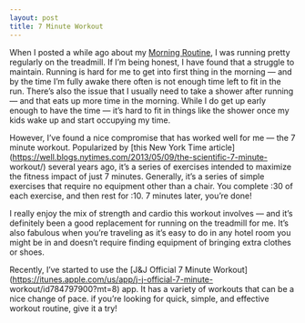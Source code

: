 ```yaml
---
layout: post
title: 7 Minute Workout
---
```


When I posted a while ago about my [Morning
Routine](https://jeffkeltner.com/morning-routine/), I was running pretty
regularly on the treadmill. If I’m being honest, I have found that a struggle
to maintain. Running is hard for me to get into first thing in the morning —
and by the time I’m fully awake there often is not enough time left to fit in
the run. There’s also the issue that I usually need to take a shower after
running — and that eats up more time in the morning. While I do get up early
enough to have the time — it’s hard to fit in things like the shower once my
kids wake up and start occupying my time.


However, I’ve found a nice compromise that has worked well for me — the 7
minute workout. Popularized by [this New York Time
article](https://well.blogs.nytimes.com/2013/05/09/the-scientific-7-minute-
workout/) several years ago, it’s a series of exercises intended to maximize
the fitness impact of just 7 minutes. Generally, it’s a series of simple
exercises that require no equipment other than a chair. You complete :30 of
each exercise, and then rest for :10. 7 minutes later, you’re done!

I really enjoy the mix of strength and cardio this workout involves — and it’s
definitely been a good replacement for running on the treadmill for me. It’s
also fabulous when you’re traveling as it’s easy to do in any hotel room you
might be in and doesn’t require finding equipment of bringing extra clothes or
shoes.

Recently, I’ve started to use the [J&J Official 7 Minute
Workout](https://itunes.apple.com/us/app/j-j-official-7-minute-
workout/id784797900?mt=8) app. It has a variety of workouts that can be a nice
change of pace. if you’re looking for quick, simple, and effective workout
routine, give it a try!

